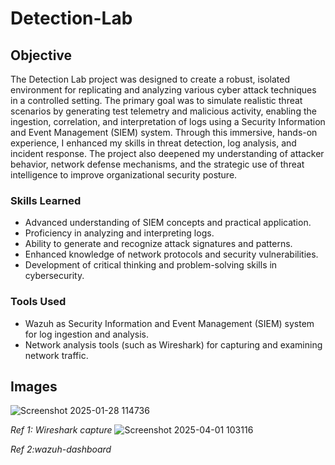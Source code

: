 # Detection-Lab

## Objective

The Detection Lab project was designed to create a robust, isolated environment for replicating and analyzing various cyber attack techniques in a controlled setting. The primary goal was to simulate realistic threat scenarios by generating test telemetry and malicious activity, enabling the ingestion, correlation, and interpretation of logs using a Security Information and Event Management (SIEM) system. Through this immersive, hands-on experience, I enhanced my skills in threat detection, log analysis, and incident response. The project also deepened my understanding of attacker behavior, network defense mechanisms, and the strategic use of threat intelligence to improve organizational security posture.

### Skills Learned

- Advanced understanding of SIEM concepts and practical application.
- Proficiency in analyzing and interpreting logs.
- Ability to generate and recognize attack signatures and patterns.
- Enhanced knowledge of network protocols and security vulnerabilities.
- Development of critical thinking and problem-solving skills in cybersecurity.

### Tools Used

- Wazuh as Security Information and Event Management (SIEM) system for log ingestion and analysis.
- Network analysis tools (such as Wireshark) for capturing and examining network traffic.

## Images
![Screenshot 2025-01-28 114736](https://github.com/user-attachments/assets/6608446c-49b8-4c58-bd8c-376e129da98f)

*Ref 1: Wireshark capture*
![Screenshot 2025-04-01 103116](https://github.com/user-attachments/assets/e11f0043-44a9-4a73-9674-b73e0eec3af7)

*Ref 2:wazuh-dashboard*
